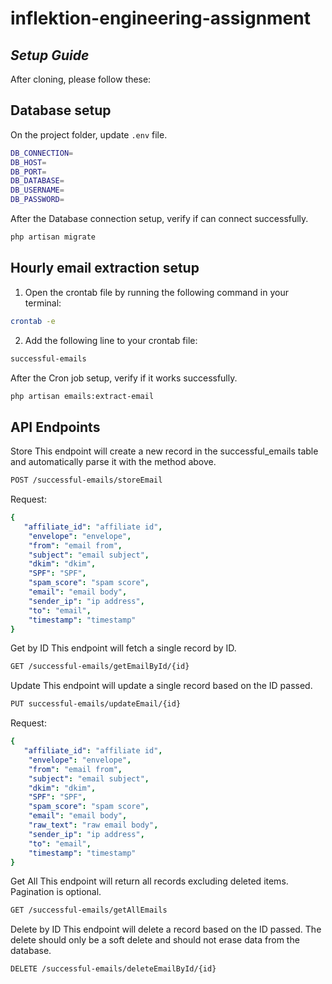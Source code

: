 # inflektion-engineering-assignment
## _Setup Guide_
After cloning, please follow these:

## Database setup

On the project folder, update ```.env``` file.

```sh
DB_CONNECTION=
DB_HOST=
DB_PORT=
DB_DATABASE=
DB_USERNAME=
DB_PASSWORD=
```
After the Database connection setup, verify if can connect successfully.
```sh
php artisan migrate
```

## Hourly email extraction setup
1. Open the crontab file by running the following command in your terminal:
```sh
crontab -e
```
2. Add the following line to your crontab file:
```sh
successful-emails
```
After the Cron job setup, verify if it works successfully.
```sh
php artisan emails:extract-email
```

## API Endpoints

Store
This endpoint will create a new record in the successful_emails table and automatically parse it with the method above.
```sh
POST /successful-emails/storeEmail
```
Request:
```yaml
{
   "affiliate_id": "affiliate id",
    "envelope": "envelope",
    "from": "email from",
    "subject": "email subject",
    "dkim": "dkim",
    "SPF": "SPF",
    "spam_score": "spam score",
    "email": "email body",
    "sender_ip": "ip address",
    "to": "email",
    "timestamp": "timestamp"
}
```

Get by ID
This endpoint will fetch a single record by ID.
```sh
GET /successful-emails/getEmailById/{id}
```

Update
This endpoint will update a single record based on the ID passed.
```sh
PUT successful-emails/updateEmail/{id}
```
Request:
```yaml
{
   "affiliate_id": "affiliate id",
    "envelope": "envelope",
    "from": "email from",
    "subject": "email subject",
    "dkim": "dkim",
    "SPF": "SPF",
    "spam_score": "spam score",
    "email": "email body",
    "raw_text": "raw email body",
    "sender_ip": "ip address",
    "to": "email",
    "timestamp": "timestamp"
}
```

Get All
This endpoint will return all records excluding deleted items. Pagination is optional.
```sh
GET /successful-emails/getAllEmails
```

Delete by ID
This endpoint will delete a record based on the ID passed. The delete should only be a soft delete and should not erase data from the database.
```sh
DELETE /successful-emails/deleteEmailById/{id}
```
